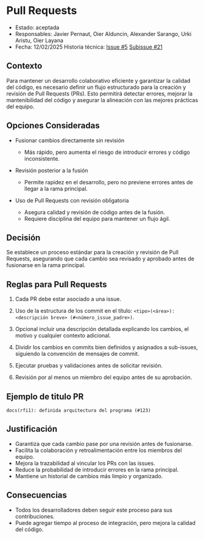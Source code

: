 # Pull Requests

* Estado: aceptada
* Responsables: Javier Pernaut, Oier Alduncin, Alexander Sarango, Urki Aristu, Oier Layana
* Fecha: 12/02/2025
Historia técnica: [Issue #5](https://github.com/oielay/GTIO_Votacion/issues/5) [Subissue #21](https://github.com/oielay/GTIO_Votacion/issues/21)

## Contexto
Para mantener un desarrollo colaborativo eficiente y garantizar la calidad del código, es necesario definir un flujo estructurado para la creación y revisión de Pull Requests (PRs). Esto permitirá detectar errores, mejorar la mantenibilidad del código y asegurar la alineación con las mejores prácticas del equipo.

## Opciones Consideradas
- Fusionar cambios directamente sin revisión
    - Más rápido, pero aumenta el riesgo de introducir errores y código inconsistente.

- Revisión posterior a la fusión
    - Permite rapidez en el desarrollo, pero no previene errores antes de llegar a la rama principal.

- Uso de Pull Requests con revisión obligatoria
    - Asegura calidad y revisión de código antes de la fusión.
    - Requiere disciplina del equipo para mantener un flujo ágil.

## Decisión
Se establece un proceso estándar para la creación y revisión de Pull Requests, asegurando que cada cambio sea revisado y aprobado antes de fusionarse en la rama principal.

## Reglas para Pull Requests
1. Cada PR debe estar asociado a una issue.

2. Uso de la estructura de los commit en el título: `<tipo>(<área>): <descripción breve> (#<número_issue_padre>)`.

3. Opcional incluir una descripción detallada explicando los cambios, el motivo y cualquier contexto adicional.

4. Dividir los cambios en commits bien definidos y asignados a sub-issues, siguiendo la convención de mensajes de commit.

5. Ejecutar pruebas y validaciones antes de solicitar revisión.

6. Revisión por al menos un miembro del equipo antes de su aprobación.

## Ejemplo de titulo PR

`docs(rfi1): definida arquitectura del programa
 (#123)`

## Justificación
- Garantiza que cada cambio pase por una revisión antes de fusionarse.
- Facilita la colaboración y retroalimentación entre los miembros del equipo.
- Mejora la trazabilidad al vincular los PRs con las issues.
- Reduce la probabilidad de introducir errores en la rama principal.
- Mantiene un historial de cambios más limpio y organizado.

## Consecuencias

- Todos los desarrolladores deben seguir este proceso para sus contribuciones.
- Puede agregar tiempo al proceso de integración, pero mejora la calidad del código.